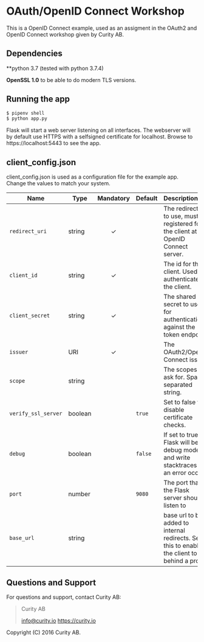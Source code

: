 # OAuth/OpenID Connect Workshop
This is a OpenID Connect example, used as an assigment in the OAuth2 and OpenID Connect workshop given by Curity AB.

## Dependencies

**python 3.7 (tested with python 3.7.4)

**OpenSSL 1.0** to be able to do modern TLS versions.


## Running the app

```bash
$ pipenv shell
$ python app.py
```

Flask will start a web server listening on all interfaces. The webserver will by default use HTTPS with a selfsigned certificate for localhost.
Browse to https://localhost:5443 to see the app.

## client_config.json
client_config.json is used as a configuration file for the example app. Change the values to match your system.

Name            | Type    | Mandatory | Default  | Description
----------------| ------- | :-------: | -------- | :---------------
`redirect_uri`  | string  |    ✓      |          | The redirect uri to use, must be registered for the client at the OpenID Connect server.
`client_id`     | string  |    ✓      |          | The id for the client. Used to authenticate the client.
`client_secret` | string  |    ✓      |          | The shared secret to use for authentication against the token endpoint.
`issuer`        | URI     |    ✓      |          | The OAuth2/OpenID Connect issuer.
`scope`         | string  |           |          | The scopes to ask for. Space separated string.
`verify_ssl_server` | boolean |       | `true`   | Set to false to disable certificate checks.
`debug`         | boolean |           | `false`  | If set to true, Flask will be in debug mode and write stacktraces if an error occurs
`port`          | number  |           | `9080`   | The port that the Flask server should listen to
`base_url`      | string  |           |          | base url to be added to internal redirects. Set this to enable the client to be behind a proxy.

## Questions and Support

For questions and support, contact Curity AB:

> Curity AB
>
> info@curity.io
> https://curity.io


Copyright (C) 2016 Curity AB.

